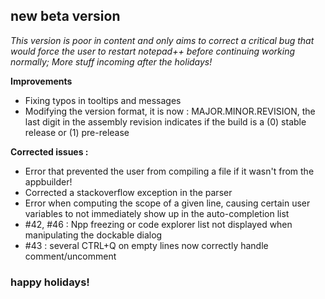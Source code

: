 ## new beta version ##

_This version is poor in content and only aims to correct a critical bug that would force the user to restart notepad++ before continuing working normally; More stuff incoming after the holidays!_

**Improvements**

- Fixing typos in tooltips and messages
- Modifying the version format, it is now : MAJOR.MINOR.REVISION, the last digit in the assembly revision indicates if the build is a (0) stable release or (1) pre-release

**Corrected issues :**
- Error that prevented the user from compiling a file if it wasn't from the appbuilder!
- Corrected a stackoverflow exception in the parser
- Error when computing the scope of a given line, causing certain user variables to not immediately show up in the auto-completion list
- #42, #46 : Npp freezing or code explorer list not displayed when manipulating the dockable dialog
- #43 : several CTRL+Q on empty lines now correctly handle comment/uncomment

### happy holidays!
